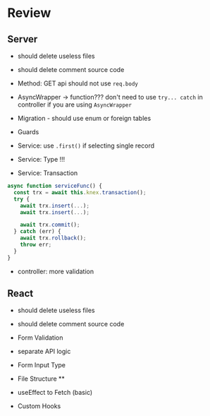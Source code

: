 # Review

## Server

- should delete useless files

- should delete comment source code

- Method: GET api should not use `req.body`

- AsyncWrapper -> function??? don't need to use `try... catch` in controller if you are using `AsyncWrapper`

- Migration - should use enum or foreign tables

- Guards

- Service: use `.first()` if selecting single record

- Service: Type !!!

- Service: Transaction

```ts
async function serviceFunc() {
  const trx = await this.knex.transaction();
  try {
    await trx.insert(...);
    await trx.insert(...);

    await trx.commit();
  } catch (err) {
    await trx.rollback();
    throw err;
  }
}
```

- controller: more validation

## React

- should delete useless files

- should delete comment source code

- Form Validation

- separate API logic

- Form Input Type

- File Structure \*\*

- useEffect to Fetch (basic)

- Custom Hooks
